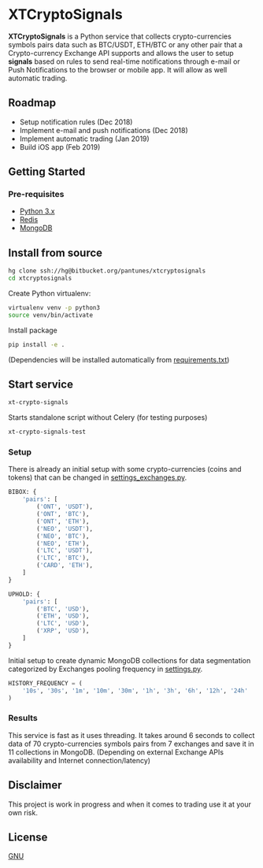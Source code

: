 # XTCryptoSignals

**XTCryptoSignals** is a Python service that collects crypto-currencies symbols 
pairs data such as BTC/USDT, ETH/BTC or any other pair that a Crypto-currency 
Exchange API supports and allows the user to setup **signals** based on rules 
to send real-time notifications through e-mail or Push Notifications to the 
browser or mobile app. It will allow as well automatic trading.


## Roadmap

* Setup notification rules (Dec 2018)
* Implement e-mail and push notifications (Dec 2018)
* Implement automatic trading (Jan 2019)
* Build iOS app (Feb 2019)


## Getting Started

### Pre-requisites

* [Python 3.x](https://www.python.org/download/releases/3.0)
* [Redis](https://redis.io/download)
* [MongoDB](https://www.mongodb.com)


## Install from source
```bash
hg clone ssh://hg@bitbucket.org/pantunes/xtcryptosignals
cd xtcryptosignals
```

Create Python virtualenv:
```bash
virtualenv venv -p python3
source venv/bin/activate
```

Install package
```bash
pip install -e .
```

(Dependencies will be installed automatically from 
[requirements.txt](requirements.txt))

## Start service

```bash
xt-crypto-signals
```

Starts standalone script without Celery (for testing purposes)
```bash
xt-crypto-signals-test
```

### Setup

There is already an initial setup with some crypto-currencies 
(coins and tokens) that can be changed in 
[settings_exchanges.py](settings_exchanges.py).

```python
BIBOX: {
    'pairs': [
        ('ONT', 'USDT'),
        ('ONT', 'BTC'),
        ('ONT', 'ETH'),
        ('NEO', 'USDT'),
        ('NEO', 'BTC'),
        ('NEO', 'ETH'),
        ('LTC', 'USDT'),
        ('LTC', 'BTC'),
        ('CARD', 'ETH'),
    ]
}

UPHOLD: {
    'pairs': [
        ('BTC', 'USD'),
        ('ETH', 'USD'),
        ('LTC', 'USD'),
        ('XRP', 'USD'),
    ]
}
```

Initial setup to create dynamic MongoDB collections for data segmentation 
categorized by Exchanges pooling frequency in [settings.py](settings.py).
```python
HISTORY_FREQUENCY = (
    '10s', '30s', '1m', '10m', '30m', '1h', '3h', '6h', '12h', '24h'
)
```

### Results
This service is fast as it uses threading.
It takes around 6 seconds to collect data of 70 crypto-currencies symbols pairs
from 7 exchanges and save it in 11 collections in MongoDB.
(Depending on external Exchange APIs availability and Internet 
connection/latency)

## Disclaimer
This project is work in progress and when it comes to trading use it at your 
own risk.


## License

[GNU](https://www.gnu.org/licenses/gpl-3.0.en.html)
